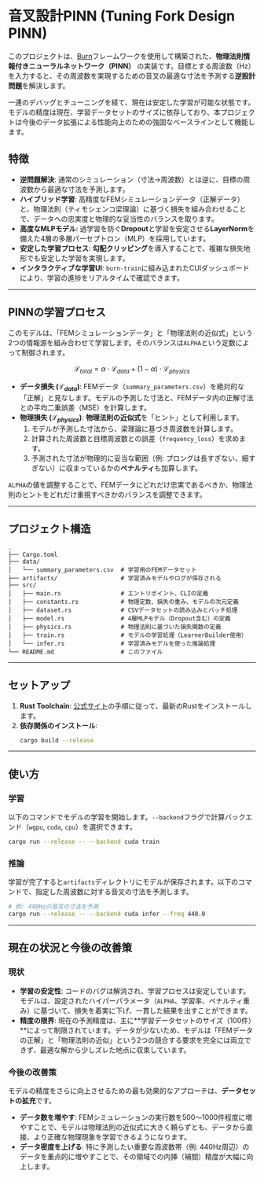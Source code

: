 # 音叉設計PINN (Tuning Fork Design PINN)

このプロジェクトは、[Burn](https://burn.dev/)フレームワークを使用して構築された、**物理法則情報付きニューラルネットワーク（PINN）** の実装です。目標とする周波数（Hz）を入力すると、その周波数を実現するための音叉の最適な寸法を予測する**逆設計問題**を解決します。

一連のデバッグとチューニングを経て、現在は安定した学習が可能な状態です。モデルの精度は現在、学習データセットのサイズに依存しており、本プロジェクトは今後のデータ拡張による性能向上のための強固なベースラインとして機能します。

## 特徴

  - **逆問題解決**: 通常のシミュレーション（寸法→周波数）とは逆に、目標の周波数から最適な寸法を予測します。
  - **ハイブリッド学習**: 高精度なFEMシミュレーションデータ（正解データ）と、物理法則（ティモシェンコ梁理論）に基づく損失を組み合わせることで、データへの忠実度と物理的な妥当性のバランスを取ります。
  - **高度なMLPモデル**: 過学習を防ぐ**Dropout**と学習を安定させる**LayerNorm**を備えた4層の多層パーセプトロン（MLP）を採用しています。
  - **安定した学習プロセス**: **勾配クリッピング**を導入することで、複雑な損失地形でも安定した学習を実現します。
  - **インタラクティブな学習UI**: `burn-train`に組み込まれたCUIダッシュボードにより、学習の進捗をリアルタイムで確認できます。

-----

## PINNの学習プロセス

このモデルは、「FEMシミュレーションデータ」と「物理法則の近似式」という2つの情報源を組み合わせて学習します。そのバランスは`ALPHA`という定数によって制御されます。

$$\mathcal{L}_{total} = \alpha \cdot \mathcal{L}_{data} + (1 - \alpha) \cdot \mathcal{L}_{physics}$$

  - **データ損失 ($\mathcal{L}_{data}$)**: FEMデータ（`summary_parameters.csv`）を絶対的な「正解」と見なします。モデルの予測した寸法と、FEMデータ内の正解寸法との平均二乗誤差（MSE）を計算します。
  - **物理損失 ($\mathcal{L}_{physics}$)**: **物理法則の近似式**を「ヒント」として利用します。
    1.  モデルが予測した寸法から、梁理論に基づき周波数を計算します。
    2.  計算された周波数と目標周波数との誤差（`frequency_loss`）を求めます。
    3.  予測された寸法が物理的に妥当な範囲（例: プロングは長すぎない、細すぎない）に収まっているかの**ペナルティ**も加算します。

`ALPHA`の値を調整することで、FEMデータにどれだけ忠実であるべきか、物理法則のヒントをどれだけ重視すべきかのバランスを調整できます。

-----

## プロジェクト構造

```
.
├── Cargo.toml
├── data/
│   └── summary_parameters.csv  # 学習用のFEMデータセット
├── artifacts/                  # 学習済みモデルやログが保存される
├── src/
│   ├── main.rs                 # エントリポイント、CLIの定義
│   ├── constants.rs            # 物理定数、損失の重み、モデルの次元定義
│   ├── dataset.rs              # CSVデータセットの読み込みとバッチ処理
│   ├── model.rs                # 4層MLPモデル（Dropout含む）の定義
│   ├── physics.rs              # 物理法則に基づいた損失関数の定義
│   ├── train.rs                # モデルの学習処理（LearnerBuilder使用）
│   └── infer.rs                # 学習済みモデルを使った推論処理
└── README.md                   # このファイル
```

-----

## セットアップ

1.  **Rust Toolchain**: [公式サイト](https://www.rust-lang.org/tools/install)の手順に従って、最新のRustをインストールします。
2.  **依存関係のインストール**:
    ```bash
    cargo build --release
    ```

-----

## 使い方

### 学習

以下のコマンドでモデルの学習を開始します。`--backend`フラグで計算バックエンド（`wgpu`, `cuda`, `cpu`）を選択できます。

```bash
cargo run --release -- --backend cuda train
```

### 推論

学習が完了すると`artifacts`ディレクトリにモデルが保存されます。以下のコマンドで、指定した周波数に対する音叉の寸法を予測します。

```bash
# 例: 440Hzの音叉の寸法を予測
cargo run --release -- --backend cuda infer --freq 440.0
```

-----

## 現在の状況と今後の改善策

### 現状

  - **学習の安定性**: コードのバグは解消され、学習プロセスは安定しています。モデルは、設定されたハイパーパラメータ（`ALPHA`、学習率、ペナルティ重み）に基づいて、損失を着実に下げ、一貫した結果を出すことができます。
  - **精度の限界**: 現在の予測精度は、主に\*\*学習データセットのサイズ（100件）\*\*によって制限されています。データが少ないため、モデルは「FEMデータの正解」と「物理法則の近似」という2つの競合する要求を完全には両立できず、最適な解から少しズレた地点に収束しています。

### 今後の改善策

モデルの精度をさらに向上させるための最も効果的なアプローチは、**データセットの拡充**です。

  - **データ数を増やす**: FEMシミュレーションの実行数を500〜1000件程度に増やすことで、モデルは物理法則の近似式に大きく頼らずとも、データから直接、より正確な物理現象を学習できるようになります。
  - **データ密度を上げる**: 特に予測したい重要な周波数帯（例: 440Hz周辺）のデータを重点的に増やすことで、その領域での内挿（補間）精度が大幅に向上します。